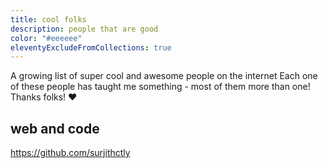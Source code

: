 ```yaml
---
title: cool folks
description: people that are good
color: "#eeeeee"
eleventyExcludeFromCollections: true
---
```


A growing list of super cool and awesome people on the internet
Each one of these people has taught me something - most of them more than one!
Thanks folks! ❤️

## web and code
https://github.com/surjithctly